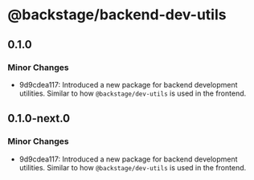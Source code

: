 # @backstage/backend-dev-utils

## 0.1.0

### Minor Changes

- 9d9cdea117: Introduced a new package for backend development utilities. Similar to how `@backstage/dev-utils` is used in the frontend.

## 0.1.0-next.0

### Minor Changes

- 9d9cdea117: Introduced a new package for backend development utilities. Similar to how `@backstage/dev-utils` is used in the frontend.
